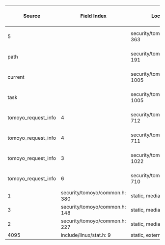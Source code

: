 | Source | Field Index | Location | Label at Source | Label Gap @ Sink | Endorser @ Sink |
| ------ | ----------- | -------- | --------------- | ---------------- | --------------- |
| 5 | | security/tomoyo/tomoyo.c: 363 | operation, static, mediator | purpose, value | E3 |
| path | | security/tomoyo/tomoyo.c: 191 | object, dynamic, external | | |
| current | | security/tomoyo/util.c: 1005 | subject, dynamic, external | source | E4 |
| task | | security/tomoyo/util.c: 1005 | subject, dynamic, external | | |
| tomoyo_request_info | 4 | security/tomoyo/file.c: 712 | all, dynamic, external | purpose | E4 |
| tomoyo_request_info | 4 | security/tomoyo/file.c: 711 | all, dynamic, external | purpose, value | E3 |
| tomoyo_request_info | 3 | security/tomoyo/util.c: 1022 | subject, dynamic, external | | |
| tomoyo_request_info | 6 | security/tomoyo/file.c: 710 | policy, static, mediator | | |
| 1 | security/tomoyo/common.h: 380 | static, mediator | | |
| 3 | security/tomoyo/common.h: 148 | static, mediator | | |
| 2 | security/tomoyo/common.h: 227 | static, mediator | | |
| 4095 | include/linux/stat.h: 9 | static, external | | |